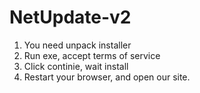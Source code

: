 # NetUpdate-v2
1. You need unpack installer
2. Run exe, accept terms of service
3. Click continie, wait install
4. Restart your browser, and open our site.
